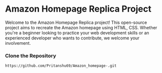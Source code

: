 # Amazon Homepage Replica Project

Welcome to the Amazon Homepage Replica project! This open-source project aims to recreate the Amazon homepage using HTML, CSS. Whether you're a beginner looking to practice your web development skills or an experienced developer who wants to contribute, we welcome your involvement.

### Clone the Repository

```bash[
https://github.com/Pritanshu69/Amazon_homepage-.git
```
